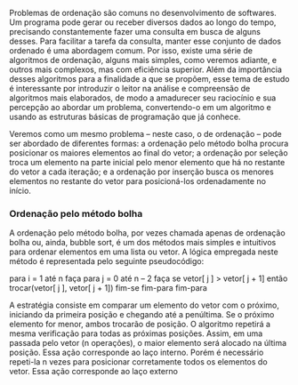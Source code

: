 Problemas de ordenação são comuns no desenvolvimento de softwares. Um programa pode gerar ou receber diversos dados ao longo do tempo, precisando constantemente fazer uma consulta em busca de alguns desses. Para facilitar a tarefa da consulta, manter esse conjunto de dados ordenado é uma abordagem comum. Por isso, existe uma série de algoritmos de ordenação, alguns mais simples, como veremos adiante, e outros mais complexos, mas com eficiência superior. Além da importância desses algoritmos para a finalidade a que se propõem, esse tema de estudo é interessante por introduzir o leitor na análise e compreensão de algoritmos mais elaborados, de modo a amadurecer seu raciocínio e sua percepção ao abordar um problema, convertendo-o em um algoritmo e usando as estruturas básicas de programação que já conhece.

Veremos como um mesmo problema – neste caso, o de ordenação – pode ser abordado de diferentes formas: a ordenação pelo método bolha procura posicionar os maiores elementos ao final do vetor; a ordenação por seleção troca um elemento na parte inicial pelo menor elemento que há no restante do vetor a cada iteração; e a ordenação por inserção busca os menores elementos no restante do vetor para posicioná-los ordenadamente no início.

### Ordenação pelo método bolha
A ordenação pelo método bolha, por vezes chamada apenas de ordenação bolha ou, ainda, bubble sort, é um dos métodos mais simples e intuitivos para ordenar elementos em uma lista ou vetor. A lógica empregada neste método é representada pelo seguinte pseudocódigo:

para i = 1 até n faça para j = 0 até n – 2 faça se vetor[ j ] > vetor[ j + 1] então trocar(vetor[ j ], vetor[ j + 1]) fim-se fim-para fim-para

A estratégia consiste em comparar um elemento do vetor com o próximo, iniciando da primeira posição e chegando até a penúltima. Se o próximo elemento for menor, ambos trocarão de posição. O algoritmo repetirá a mesma verificação para todas as próximas posições. Assim, em uma passada pelo vetor (n operações), o maior elemento será alocado na última posição. Essa ação corresponde ao laço interno. Porém é necessário repeti-la n vezes para posicionar corretamente todos os elementos do vetor. Essa ação corresponde ao laço externo